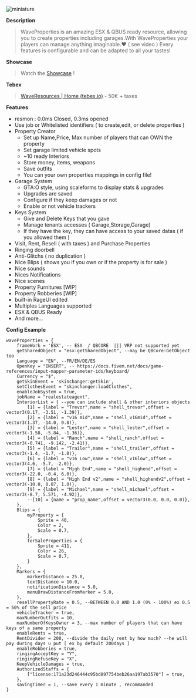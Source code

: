 ![miniature](https://user-images.githubusercontent.com/67419505/147802874-73ac3d84-fa5f-4e83-ade0-04754049aa95.png)

**Description**
> WaveProperties is an amazing ESX & QBUS ready resource, allowing you to create properties including garages.With WaveProperties your players can manage anything imaginable.❤️ ( see video )
> Every features is configurable and can be adapted to all your tastes! 

**Showcase**
> Watch the [Showcase](https://www.youtube.com/watch?v=B_MvXP3gz9w) !

**Tebex**
> [WaveResources | Home (tebex.io)](https://waveresources.tebex.io/) - 50€ + taxes

**Features**
* resmon : 0.0ms Closed, 0.3ms opened
* Use job or Whitelisted identifiers ( to create,edit, or delete properties )
* Property Creator
  * Set up Name,Price, Max  number of players that can OWN the property
  * Set garage limited vehicle spots
  * ~10 ready Interiors
  * Store money, items, weapons
  * Save outfits
  * You can your own properties mappings in config file!
* Garage System
  * GTA:O style, using scaleforms to display stats & upgrades
  * Upgrades are saved
  * Configure if they keep damages or not
  * Enable or not vehicle trackers
* Keys System
  * Give and Delete Keys that you gave
  * Manage tenants accesses ( Garage,Storage,Garage)
  * If they have the key, they can have access to your saved datas ( if you allowed them ) 
* Visit, Rent, Resell ( with taxes ) and Purchase Properties 
* Ringing doorbell
* Anti-Glitchs ( no duplication )
* Nice Blips ( shows you if  you own or if the property is for sale )
* Nice sounds
* Nices Notifications
* Nice scenes
* Property  Furnitures [WIP]
* Property Robberies [WIP]
* built-in RageUI edited
* Multiples Languages supported
* ESX & QBUS Ready
* And more...

**Config Example**
```
waveProperties = {
    frameWork = 'ESX', -- ESX  / QBCORE  ||| VRP not supported yet
    getSharedObject = "esx:getSharedObject", --may be QBCore:GetObject too
    Language = "EN", --FR/EN/DE/ES
    OpenKey = "INSERT", -- https://docs.fivem.net/docs/game-references/input-mapper-parameter-ids/keyboard/
    Currency = "$",
    getSkinEvent = 'skinchanger:getSkin',
    setClothesEvent = "skinchanger:loadClothes",
    enableJobSystem = true,
    jobName = "realestateagent",
    InteriorList = { --you can include shell & other interiors objects
        [1] = {label = "Trevor",name = "shell_trevor",offset = vector3(0.17, -3.51, -1.39)},
        [2] = {label = "v16 mid",name = "shell_v16mid",offset = vector3(1.37, -14.0, 0.0)},
        [3] = {label = "Lester",name = "shell_lester",offset = vector3(-1.58, -5.84, -1.36)},
        [4] = {label = "Ranch",name = "shell_ranch",offset = vector3(-0.741, -9.142, -2.41)},
        [5] = {label = "Trailer",name = "shell_trailer",offset = vector3(-1.4, -1.7, -1.0)},
        [6] = {label = "v16 Low",name = "shell_v16low",offset = vector3(4.6, -5.7, -2.0)},
        [7] = {label = "High End",name = "shell_highend",offset = vector3(-22.0, -0.4, 6.0)},
        [8] = {label = "High End v2",name = "shell_highendv2",offset = vector3(-10.0, 0.87, 1.0)},
        [9] = {label = "Michael",name = "shell_michael",offset = vector3(-8.7, 5.571, -4.92)},
        --[10] = {name = "prop_name",offset = vector3(0.0, 0.0, 0.0)},
    },
    Blips = {
        myProperty = {
            Sprite = 40,
            Color = 2,
            Scale = 0.7,
        },
        forSaleProperties = {
            Sprite = 411,
            Color = 26,
            Scale = 0.7,
        }
    },
    Markers = {
        markerDistance = 25.0,
        textDistance = 10.0,
        notificationDistance = 5.0,
        menuDrawDistanceFromMarker = 5.0,
    },
    resellPropertyRate = 0.5, --BETWEEN 0.0 AND 1.0 (0% - 100%) ex 0.5 = 50% of the sell price
    vehicleTracker = true,
    maxNumberOutfits = 10,
    maxNumberOfKeysOwner = 3, --max number of players that can have keys of a same property
    enableRents = true,
    RentDivider = 200, --divide the daily rent by how much? --he will pay during days u put [ ex by default 200days ]
    enableRobberies = true,
    ringingAcceptKey = "Y",
    ringingRefuseKey = "X",
    KeepVehicleDamages = true,
    AuthorizedStaffs = {
        ["license:171a23d246444c95bd897754beb26aa197ab3570"] = true,
    },
    savingTimer = 1, --save every 1 minute , recommanded
}
```
